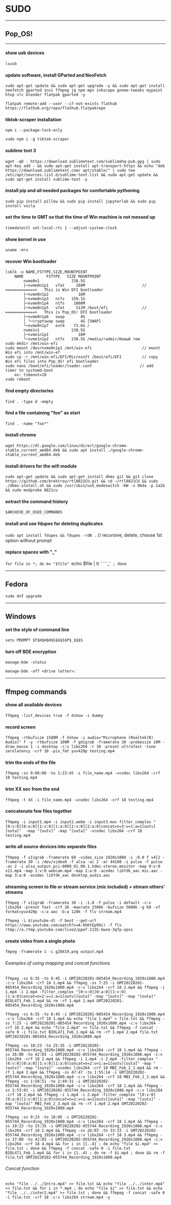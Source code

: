 # SUDO

***

## Pop_OS!

***

#### show usb devices

`lsusb`

#### update software, install GParted and NeoFetch

`sudo apt-get update && sudo apt-get upgrade -y && sudo apt-get install neofetch gparted inxi ffmpeg jq npm mpv inkscape gnome-tweaks mypaint htop vlc blender flatpak gparted -y`

`flatpak remote-add --user --if-not-exists flathub https://flathub.org/repo/flathub.flatpakrepo`

#### tiktok-scraper installation

`npm i --package-lock-only`

`sudo npm i -g tiktok-scraper`

#### sublime text 3

`wget -qO - https://download.sublimetext.com/sublimehq-pub.gpg | sudo apt-key add - && sudo apt-get install apt-transport-https && echo "deb https://download.sublimetext.com/ apt/stable/" | sudo tee /etc/apt/sources.list.d/sublime-text.list && sudo apt-get update && sudo apt-get install sublime-text -y`

#### install pip and all needed packages for comfortable pythoning

`sudo pip install pillow && sudo pip install jupyterlab && sudo pip install voila`

#### set the time to GMT so that the time of Win machine is not messed up

`timedatectl set-local-rtc 1 --adjust-system-clock`

#### show kernel in use

`uname -mrs`

#### recover Win bootloader

    lsblk -o NAME,FSTYPE,SIZE,MOUNTPOINT
        NAME          FSTYPE   SIZE MOUNTPOINT
            nvme0n1              238.5G 
            ├─nvme0n1p1   vfat     260M                         // =============>	This is Win EFI bootloader	
            ├─nvme0n1p2             16M 
            ├─nvme0n1p3   ntfs   159.1G 
            ├─nvme0n1p4   ntfs    1000M 
            ├─nvme0n1p5   vfat     512M /boot/efi               // =============>	This is Pop_OS! EFI bootloader
            ├─nvme0n1p6   swap       4G 
            │ └─cryptswap swap       4G [SWAP]
            └─nvme0n1p7   ext4    73.6G /
            nvme1n1              238.5G 
            ├─nvme1n1p1             16M 
            └─nvme1n1p2   ntfs   238.5G /media/radmir/Новый том
    sudo mkdir /mnt/win-efi
    sudo mount /dev/nvme0n1p1 /mnt/win-efi                      // mount Win efi into /mnt/win-ef
    sudo cp -r /mnt/win-efi/EFI/Microsoft /boot/efi/EFI         // copy Win efi files into Pop_OS! efi bootloader
    sudo nano /boot/efi/loader/loader.conf                     // add timer to systemd-boot
        ex:	timeout=10
    sudo reboot

#### find empty directories

`find . -type d -empty`

#### find a file containing "foo" as start

`find . -name "foo*"`

#### install chrome

`wget https://dl.google.com/linux/direct/google-chrome-stable_current_amd64.deb && sudo apt install ./google-chrome-stable_current_amd64.deb`

#### install drivers for the wifi module

`sudo apt-get update && sudo apt-get install dkms git && git clone https://github.com/brektrou/rtl8821CU.git && cd ~/rtl8821CU && sudo ./dkms-install.sh && sudo /usr/sbin/usb_modeswitch -KW -v 0bda -p 1a2b && sudo modprobe 8821cu`

#### extract the command history

`$ARCHIVE_OF_USED_COMMANDS`

#### install and use fdupes for deleting duplicates

`sudo apt install fdupes && fdupes -rdN .`                        // recursive, delete, choose 1st option without prompt

#### replace spaces with "_"

`for file in *; do mv "$file" `echo $file | tr ' ' '_'` ; done`

***

## Fedora

`sudo dnf upgrade`

***

## Windows

#### set the style of command line

`setx PROMPT $T$H$H$H$S$G$S$P$_$$$S`

#### turn off BDE encryption

`manage-bde -status`

`manage-bde -off <drive letter>:`

***

## ffmpeg commands

#### show all available devices

`ffmpeg -list_devices true -f dshow -i dummy`

#### record screen

`ffmpeg -rtbufsize 1500M -f dshow -i audio="Microphone (Realtek(R) Audio)" f -y -rtbufsize 100M -f gdigrab -framerate 30 -probesize 10M -draw_mouse 1 -i desktop -c:v libx264 -r 30 -preset ultrafast -tune zerolatency -crf 10 -pix_fmt yuv420p testing.mp4`

#### trim the ends of the file

`ffmpeg -ss 0:00:00 -to 1:23:45 -i file_name.mp4 -vcodec libx264 -crf 18 testing.mp4`

#### trim XX sec from the end

`ffmpeg -t XX -i file_name.mp4 -vcodec libx264 -crf 18 testing.mp4`

#### concatenate few files together

`ffmpeg -i input1.mp4 -i input2.webm -i input3.mov filter_complex "[0:v:0][0:a:0][1:v:0][1:a:0][2:v:0][2:a:0]concat=n=3:v=1:a=1[outv][outa]"  -map "[outv]" -map "[outa]" -vcodec libx264 -crf 18 testing.mp4`

#### write all source devices into separate files

`ffmpeg -f x11grab -framerate 60 -video_size 1920x1080 -i :0.0 f v4l2 -framerate 30 -i /dev/video0 -f alsa -ac 2 -ar 44100 -i pulse -f pulse -ac 2 -i alsa_output.pci-0000_01_00.1.hdmi-stereo.monitor -map 0:v:0 x11.mp4 -map 1:v:0 webcam.mp4 -map 2:a:0 -acodec libfdk_aac mic.aac -map 3:a:0 -acodec libfdk_aac desktop_audio.aac`

#### streaming screen to file or stream service (mic included) + stream others' streams

`ffmpeg -f x11grab -framerate 30 -i :1.0 -f pulse -i default -c:v libx264 -preset fast -crf 26 -maxrate 2500k -bufsize 5000k -g 60 -vf format=yuv420p -c:a aac -b:a 128k -f flv stream.mp4`

`ffmpeg -i $(youtube-dl -f best --get-url https://www.youtube.com/watch?v=A-6hKtEp99c) -f flv rtmp://a.rtmp.youtube.com/live2/ppef-1135-bwxe-3qfp-apss`

#### create video from a single photo

`fmpeg -framerate 1 -i g28419.png output.mp4`

###### Examples of using mapping and concat functions

`ffmpeg -ss 6:35 -to 6:45 -i GMT20220201-085454_Recording_1920x1080.mp4 -c:v libx264 -crf 18 1.mp4 && ffmpeg -ss 7:25 -i GMT20220201-085454_Recording_1920x1080.mp4 -c:v libx264 -crf 18 2.mp4 && ffmpeg -i 1.mp4 -i 2.mp4 -filter_complex "[0:v:0][0:a:0][1:v:0][1:a:0]concat=n=2:v=1:a=1[outv][outa]" -map "[outv]" -map "[outa]" BIOL471_Feb_1.mp4 && rm -rf 1.mp4 2.mp4 GMT20220201-085454_Recording_1920x1080.mp4`

`ffmpeg -ss 6:35 -to 6:45 -i GMT20220201-085454_Recording_1920x1080.mp4 -c:v libx264 -crf 18 1.mp4 && echo "file 1.mp4" > file.txt && ffmpeg -ss 7:25 -i GMT20220201-085454_Recording_1920x1080.mp4 -c:v libx264 -crf 18 2.mp4 && echo "file 2.mp4" >> file.txt && ffmpeg -f concat -safe 0 -i file.txt BIOL471_Feb_1.mp4 && rm -rf 1.mp4 2.mp4 file.txt GMT20220201-085454_Recording_1920x1080.mp4`

`ffmpeg -ss 10:23 -to 25:35 -i GMT20220202-055744_Recording_1920x1080.mp4 -c:v libx264 -crf 18 1.mp4 && ffmpeg -ss 26:00 -to 42:03 -i GMT20220202-055744_Recording_1920x1080.mp4 -c:v libx264 -crf 18 2.mp4 && ffmpeg -i 1.mp4 -i 2.mp4 -filter_complex "[0:v:0][0:a:0][1:v:0][1:a:0]concat=n=2:v=1:a=1[outv][outa]" -map "[outv]" -map "[outa]" -vcodec libx264 -crf 18 MBI_Feb_2_1.mp4 && rm -rf 1.mp4 2.mp4 && ffmpeg -ss 47:47 -to 1:55:14 -i GMT20220202-055744_Recording_1920x1080.mp4 -c:v libx264 -crf 18 MBI_Feb_2_2.mp4 && ffmpeg -ss 1:58:51 -to 2:49:31 -i GMT20220202-055744_Recording_1920x1080.mp4 -c:v libx264 -crf 18 1.mp4 && ffmpeg -ss 2:53:01 -i GMT20220202-055744_Recording_1920x1080.mp4 -c:v libx264 -crf 18 2.mp4 && ffmpeg -i 1.mp4 -i 2.mp4 -filter_complex "[0:v:0][0:a:0][1:v:0][1:a:0]concat=n=2:v=1:a=1[outv][outa]" -map "[outv]" -map "[outa]" MBI_Feb_2_3.mp4 && rm -rf 1.mp4 2.mp4 GMT20220202-055744_Recording_1920x1080.mp4`

`ffmpeg -ss 0:23 -to 10:05 -i GMT20220202-055744_Recording_1920x1080.mp4 -c:v libx264 -crf 18 1.mp4 && ffmpeg -ss 10:23 -to 15:35 -i GMT20220202-055744_Recording_1920x1080.mp4 -c:v libx264 -crf 18 2.mp4 && ffmpeg -ss 26:03 -to 33:33 -i GMT20220202-055744_Recording_1920x1080.mp4 -c:v libx264 -crf 18 3.mp4 && ffmpeg -ss 37:00 -to 42:03 -i GMT20220202-055744_Recording_1920x1080.mp4 -c:v libx264 -crf 18 4.mp4 && for i in {1..4} ; do echo "file $i.mp4" >> file.txt ; done && ffmpeg -f concat -safe 0 -i file.txt BIOL471_Feb_1.mp4 && for i in {1..4} ; do rm -f $i.mp4 ; done && rm -f file.txt GMT20220202-055744_Recording_1920x1080.mp4`

###### Concat function

`echo "file ../../Intro.mp4" >> file.txt && echo "file ../../inter.mp4" >> file.txt && for i in *.mp4 ; do echo "file $i" >> file.txt && echo "file ../../inter2.mp4" >> file.txt ; done && ffmpeg -f concat -safe 0 -i file.txt -crf 18 -c:v libx264 stream.mp4 -y`
